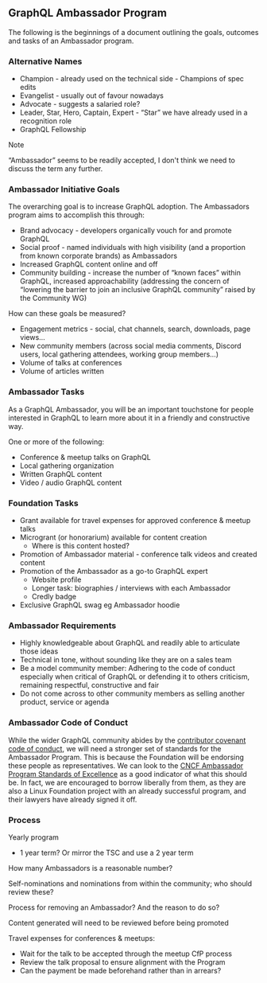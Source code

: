 ## GraphQL Ambassador Program

The following is the beginnings of a document outlining the goals, outcomes and tasks of an Ambassador program. 

### Alternative Names

* Champion - already used on the technical side - Champions of spec edits
* Evangelist - usually out of favour nowadays
* Advocate - suggests a salaried role?
* Leader, Star, Hero, Captain, Expert - “Star” we have already used in a recognition role
* GraphQL Fellowship 

> [!NOTE]
> “Ambassador” seems to be readily accepted, I don't think we need to discuss the term any further.   

### Ambassador Initiative Goals

The overarching goal is to increase GraphQL adoption. The Ambassadors program aims to accomplish this through:

* Brand advocacy - developers organically vouch for and promote GraphQL
* Social proof - named individuals with high visibility (and a proportion from known corporate brands) as Ambassadors
* Increased GraphQL content online and off
* Community building - increase the number of “known faces” within GraphQL, increased approachability (addressing the concern of “lowering the barrier to join an inclusive GraphQL community” raised by the Community WG)  

How can these goals be measured? 

* Engagement metrics - social, chat channels, search, downloads, page views…
* New community members (across social media comments, Discord users, local gathering attendees, working group members…) 
* Volume of talks at conferences
* Volume of articles written

### Ambassador Tasks

As a GraphQL Ambassador, you will be an important touchstone for people interested in GraphQL to learn more about it in a friendly and constructive way. 

One or more of the following:

* Conference & meetup talks on GraphQL
* Local gathering organization
* Written GraphQL content
* Video / audio GraphQL content

### Foundation Tasks

* Grant available for travel expenses for approved conference & meetup talks
* Microgrant (or honorarium) available for content creation 
    * Where is this content hosted? 
* Promotion of Ambassador material - conference talk videos and created content
* Promotion of the Ambassador as a go-to GraphQL expert
    * Website profile
    * Longer task: biographies / interviews with each Ambassador
    * Credly badge
* Exclusive GraphQL swag eg Ambassador hoodie

### Ambassador Requirements

* Highly knowledgeable about GraphQL and readily able to articulate those ideas 
* Technical in tone, without sounding like they are on a sales team
* Be a model community member: Adhering to the code of conduct especially when critical of GraphQL or defending it to others criticism, remaining respectful, constructive and fair 
* Do not come across to other community members as selling another product, service or agenda


### Ambassador Code of Conduct

While the wider GraphQL community abides by the [contributor covenant code of conduct](https://graphql.org/codeofconduct/), we will need a stronger set of standards for the Ambassador Program. This is because the Foundation will be endorsing these people as representatives. We can look to the [CNCF Ambassador Program Standards of Excellence](https://www.cncf.io/people/ambassadors/program-standards/) as a good indicator of what this should be. In fact, we are encouraged to borrow liberally from them, as they are also a Linux Foundation project with an already successful program, and their lawyers have already signed it off. 

### Process

Yearly program
 * 1 year term? Or mirror the TSC and use a 2 year term  

How many Ambassadors is a reasonable number?  

Self-nominations and nominations from within the community; who should review these?  

Process for removing an Ambassador? And the reason to do so?  

Content generated will need to be reviewed before being promoted  

Travel expenses for conferences & meetups: 
  * Wait for the talk to be accepted through the meetup CfP process  
  * Review the talk proposal to ensure alignment with the Program  
  * Can the payment be made beforehand rather than in arrears?   
